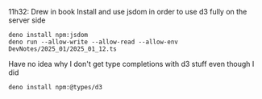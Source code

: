 11h32:
Drew in book
Install and use jsdom in order to use d3 fully on the server side

```
deno install npm:jsdom
deno run --allow-write --allow-read --allow-env DevNotes/2025_01/2025_01_12.ts
```

Have no idea why I don't get type completions with d3 stuff even though I did

```
deno install npm:@types/d3
```
